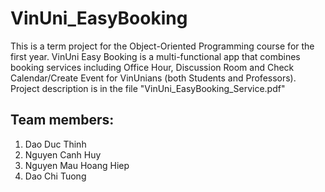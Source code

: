 # VinUni_EasyBooking

This is a term project for the Object-Oriented Programming course for the first year. VinUni Easy Booking is a multi-functional app that combines booking services including Office Hour, Discussion Room and Check Calendar/Create Event for VinUnians (both Students and Professors). Project description is in the file "VinUni_EasyBooking_Service.pdf" 

## Team members:
1. Dao Duc Thinh
2. Nguyen Canh Huy
3. Nguyen Mau Hoang Hiep
4. Dao Chi Tuong

